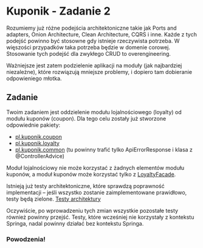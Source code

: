 # Kuponik - Zadanie 2

Rozumiemy już różne podejścia architektoniczne takie jak Ports and adapters,
Onion Architecture, Clean Architecture, CQRS i inne. Każde z tych podejść powinno być stosowne gdy istnieje rzeczywista potrzeba.
W więszości przypadków taka potrzeba będzie w domenie corowej.
Stosowanie tych podejść dla zwykłego CRUD to overengineering.

Ważniejsze jest zatem podzielenie aplikacji na moduły (jak najbardziej niezależne), które rozwiązują mniejsze problemy,
i dopiero tam dobieranie odpowieniego młotka.

## Zadanie

Twoim zadaniem jest oddzielenie modułu lojalnościowego (loyalty) od modułu kuponów (coupon).
Dla tego celu zostały już stworzone odpowiednie pakiety:
* [pl.kuponik.coupon](./src/main/java/pl/kuponik/coupon)
* [pl.kuponik.loyalty](./src/main/java/pl/kuponik/loyalty)
* [pl.kuponik.common](./src/main/java/pl/kuponik/common) (tu powinny trafić tylko ApiErrorResponse i klasa z @ControllerAdvice)

Moduł lojalnościowy nie może korzystać z żadnych elementów modułu kuponów, a moduł kuponów może korzystać tylko z [LoyaltyFacade](./src/main/java/pl/kuponik/loyalty/LoyaltyFacade.java).

Istnieją już testy architektoniczne, które sprawdzą poprawność implementacji – jeśli wszystko zostanie zaimplementowane prawidłowo, testy będą zielone.
[Testy architektury](./src/test/java/pl/kuponik/architecture/ArchitectureTest.java)

Oczywiście, po wprowadzeniu tych zmian wszystkie pozostałe testy również powinny przejść.
Testy, które wcześniej nie korzystały z kontekstu Springa, nadal powinny działać bez kontekstu Springa.

### Powodzenia!

